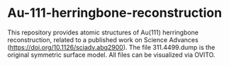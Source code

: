 # Au-111-herringbone-reconstruction
This repository provides atomic structures of Au(111) herringbone reconstruction, related to a published work on Science Advances (https://doi.org/10.1126/sciadv.abq2900).
The file 311.4499.dump is the original symmetric surface model.
All files can be visualized via OVITO.
